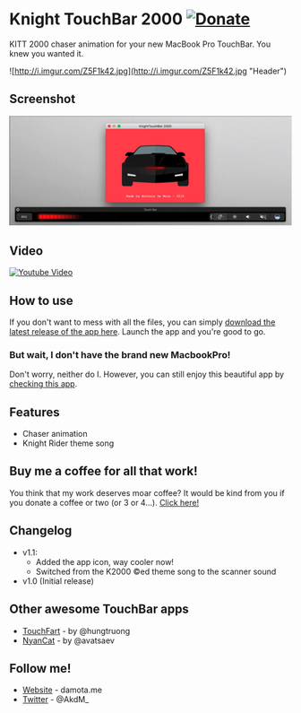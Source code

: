 # Knight TouchBar 2000 [![Donate](https://img.shields.io/badge/Donate-PayPal-green.svg)](https://PayPal.Me/AnthonyDaMota)

KITT 2000 chaser animation for your new MacBook Pro TouchBar. You knew you wanted it.

![http://i.imgur.com/Z5F1k42.jpg](http://i.imgur.com/Z5F1k42.jpg "Header")

## Screenshot

![KnightTouchBar 2000](screenshot.gif?raw=true "Screenshot")

## Video

[![Youtube Video](https://img.youtube.com/vi/aH_zhQm2_54/0.jpg)](https://youtu.be/aH_zhQm2_54)

## How to use

If you don't want to mess with all the files, you can simply [download the latest release of the app here][latest-release]. Launch the app and you're good to go.

### But wait, I don't have the brand new MacbookPro!

Don't worry, neither do I.
However, you can still enjoy this beautiful app by [checking this app][touchbar-launcher].

## Features

* Chaser animation
* Knight Rider theme song

## Buy me a coffee for all that work!

You think that my work deserves moar coffee? It would be kind from you if you donate a coffee or two (or 3 or 4…). [Click here!][paypal]

## Changelog

* v1.1:
	* Added the app icon, way cooler now!
	* Switched from the K2000 ©ed theme song to the scanner sound
* v1.0 (Initial release)

## Other awesome TouchBar apps

* [TouchFart][touchfart] - by @hungtruong
* [NyanCat][nyancat] - by @avatsaev

## Follow me!

* [Website][anthony-website] - damota.me
* [Twitter][anthony-twitter] - @AkdM_

[touchfart]: <https://github.com/hungtruong/TouchFart>
[nyancat]: <https://github.com/avatsaev/touchbar_nyancat>
[latest-release]: <https://github.com/AkdM/KnightTouchBar2000/releases/latest>
[touchbar-launcher]: <https://github.com/zats/TouchBarLauncher>
[anthony-website]: <https://www.damota.me>
[anthony-twitter]: <https://www.twitter.com/AkdM_>
[paypal]: <https://PayPal.Me/AnthonyDaMota>